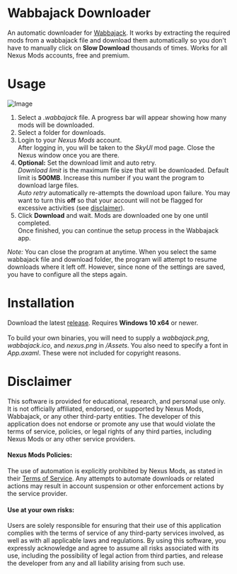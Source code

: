 # Wabbajack Downloader
An automatic downloader for [Wabbajack](https://github.com/wabbajack-tools/wabbajack). It works by extracting the required mods from a wabbajack file and download them automatically so you don't have to manually click on **Slow Download** thousands of times. Works for all Nexus Mods accounts, free and premium.
# Usage
![Image](https://github.com/ent3m/WabbajackDownloader/blob/master/WabbajackDownloader/Assets/screenshot.png)
1. Select a *.wabbajack* file. A progress bar will appear showing how many mods will be downloaded.
2. Select a folder for downloads.
3. Login to your *Nexus Mods* account.<br>
After logging in, you will be taken to the *SkyUI* mod page.
Close the Nexus window once you are there.
4. **Optional:** Set the download limit and auto retry.<br>
*Download limit* is the maximum file size that will be downloaded. Default limit is **500MB**. Increase this number if you want the program to download large files.<br>
*Auto retry* automatically re-attempts the download upon failure. You may want to turn this **off** so that your account will not be flagged for excessive activities (see [disclaimer](#disclaimer)).
5. Click **Download** and wait. Mods are downloaded one by one until completed.<br>
Once finished, you can continue the setup process in the Wabbajack app.

*Note:* You can close the program at anytime. When you select the same wabbajack file and download folder, the program will attempt to resume downloads where it left off. However, since none of the settings are saved, you have to configure all the steps again.

# Installation
Download the latest [release](https://github.com/ent3m/WabbajackDownloader/releases).
Requires **Windows 10 x64** or newer.<br><br>
To build your own binaries, you will need to supply a *wabbajack.png*, *wabbajack.ico*, and *nexus.png* in */Assets*. You also need to specify a font in *App.axaml*. These were not included for copyright reasons.

# Disclaimer
This software is provided for educational, research, and personal use only. It is not officially affiliated, endorsed, or supported by Nexus Mods, Wabbajack, or any other third-party entities. The developer of this application does not endorse or promote any use that would violate the terms of service, policies, or legal rights of any third parties, including Nexus Mods or any other service providers.

#### Nexus Mods Policies:
The use of automation is explicitly prohibited by Nexus Mods, as stated in their [Terms of Service](https://help.nexusmods.com/article/18-terms-of-service). Any attempts to automate downloads or related actions may result in account suspension or other enforcement actions by the service provider.

#### Use at your own risks:
Users are solely responsible for ensuring that their use of this application complies with the terms of service of any third-party services involved, as well as with all applicable laws and regulations. By using this software, you expressly acknowledge and agree to assume all risks associated with its use, including the possibility of legal action from third parties, and release the developer from any and all liability arising from such use.
